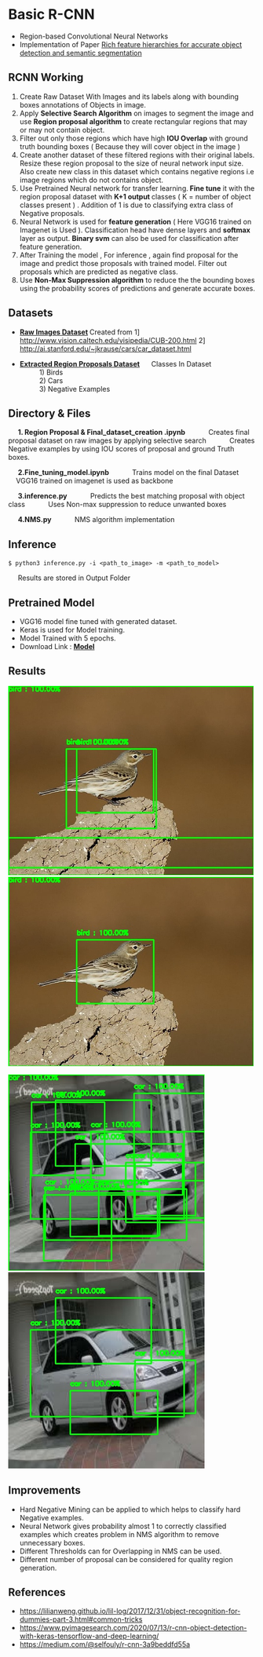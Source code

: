 # Basic R-CNN
- Region-based Convolutional Neural Networks
- Implementation of Paper [Rich feature hierarchies for accurate object detection and semantic segmentation]( https://arxiv.org/abs/1311.2524)

## RCNN Working 
1. Create Raw Dataset With Images and its labels along with bounding boxes annotations of Objects in image.
2. Apply <b>Selective Search Algorithm</b> on images to segment the image and use <b>Region proposal algorithm</b> to create rectangular regions that may or may not contain object.
3.    Filter out only those regions which have high <b>IOU Overlap</b> with ground truth bounding boxes ( Because they will cover object in the image )
4. Create another dataset of these filtered regions with their original labels. Resize these region proposal to the size of neural network input size. Also create new class in this dataset which contains negative regions i.e image regions which do not contains object.
5.  Use Pretrained Neural network for transfer learning.<b> Fine tune</b> it with the region proposal dataset with <b>K+1 output </b>classes ( K = number of object classes present ) . Addition of 1 is due to classifying extra class of Negative proposals.
6. Neural Network is used for <b>feature generation</b> ( Here VGG16 trained on Imagenet is Used ). Classification head  have dense layers and <b> softmax</b> layer as output. <b>Binary svm</b> can also be used for classification after feature generation.
7. After Training the model , For inference , again find proposal for the image and predict those proposals with trained model. Filter out proposals which are predicted as negative class.
8. Use <b>Non-Max Suppression algorithm</b> to reduce the the bounding boxes using the probability scores of predictions and generate accurate boxes.

## Datasets
- <b>[Raw Images Dataset](https://drive.google.com/file/d/1hAE40pEb1VY3rauYpd7BY2RSaxsoHq5p/view?usp=sharing) </b>
	Created from 
	1] http://www.vision.caltech.edu/visipedia/CUB-200.html
	2] http://ai.stanford.edu/~jkrause/cars/car_dataset.html

- <b>[Extracted Region Proposals Dataset](https://drive.google.com/file/d/1Vi-bkG0SlGOvGP9bYFWeCGnlkgDe4FVr/view?usp=sharing)</b> 
		&nbsp; &nbsp; &nbsp;Classes In Dataset</br>
			&nbsp; &nbsp; &nbsp;&nbsp; &nbsp; &nbsp;1) Birds </br> 
			&nbsp; &nbsp; &nbsp;&nbsp; &nbsp; &nbsp;2) Cars </br> 
			&nbsp; &nbsp; &nbsp;&nbsp; &nbsp; &nbsp;3) Negative Examples </br>


## Directory & Files 
&nbsp; &nbsp; &nbsp;<b>1. Region Proposal & Final_dataset_creation .ipynb</b>
&nbsp; &nbsp; &nbsp;&nbsp; &nbsp; &nbsp; Creates final proposal dataset on raw images by applying selective search 
&nbsp; &nbsp; &nbsp;&nbsp; &nbsp; &nbsp; Creates Negative examples by using IOU scores of proposal and ground Truth boxes.

&nbsp; &nbsp; &nbsp;<b>2.Fine_tuning_model.ipynb</b>
&nbsp; &nbsp; &nbsp;&nbsp; &nbsp; &nbsp; Trains model on the final Dataset
&nbsp; &nbsp; &nbsp; &nbsp; &nbsp; &nbsp; VGG16 trained on imagenet is used as backbone 

&nbsp; &nbsp; &nbsp;<b>3.inference.py</b>
&nbsp; &nbsp; &nbsp;&nbsp; &nbsp; &nbsp; Predicts the best matching proposal with object class
&nbsp; &nbsp; &nbsp; &nbsp; &nbsp; &nbsp;Uses Non-max suppression to reduce unwanted boxes

&nbsp; &nbsp; &nbsp;<b>4.NMS.py</b>
&nbsp; &nbsp; &nbsp;&nbsp; &nbsp; &nbsp; NMS algorithm implementation

## Inference
```  
$ python3 inference.py -i <path_to_image> -m <path_to_model>
```
&nbsp;&nbsp;&nbsp;&nbsp; Results are stored in Output Folder

## Pretrained Model 
- VGG16 model fine tuned with generated dataset. 
-  Keras is used for Model training.
- Model Trained with 5 epochs.
- Download Link : <b>[Model](https://drive.google.com/file/d/1Ti262Q34XzQT5JN9ttJXrqUz9enFd_hE/view?usp=sharing)</b>

## Results 

![alt-text-1](Output/1.before_nms.jpg ) ![alt-text-2](Output/1.after_nms.jpg)

![alt-text-1](Output/8.before_nms.jpg ) ![alt-text-2](Output/8.after_nms.jpg)

## Improvements

- Hard Negative Mining can be applied to which helps to classify hard Negative examples.
- Neural Network gives probability almost 1 to correctly classified examples which creates problem in NMS algorithm to remove unnecessary boxes.
- Different Thresholds can for Overlapping in NMS can be used.
- Different number of proposal can be considered for quality region generation.

## References
- https://lilianweng.github.io/lil-log/2017/12/31/object-recognition-for-dummies-part-3.html#common-tricks
- https://www.pyimagesearch.com/2020/07/13/r-cnn-object-detection-with-keras-tensorflow-and-deep-learning/ 
- https://medium.com/@selfouly/r-cnn-3a9beddfd55a
